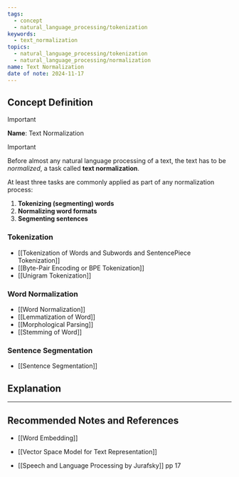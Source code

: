 ```yaml
---
tags:
  - concept
  - natural_language_processing/tokenization
keywords:
  - text_normalization
topics:
  - natural_language_processing/tokenization
  - natural_language_processing/normalization
name: Text Normalization
date of note: 2024-11-17
---
```


## Concept Definition

>[!important]
>**Name**: Text Normalization

>[!important]
>Before almost any natural language processing of a text, the text has to be *normalized*, a task called **text normalization**. 
>
>At least three tasks are commonly applied as part of any normalization process: 
>1. **Tokenizing (segmenting) words** 
>2. **Normalizing word formats** 
>3. **Segmenting sentences**

### Tokenization

- [[Tokenization of Words and Subwords and SentencePiece Tokenization]]
- [[Byte-Pair Encoding or BPE Tokenization]]
- [[Unigram Tokenization]]

### Word Normalization

- [[Word Normalization]]
- [[Lemmatization of Word]]
- [[Morphological Parsing]]
- [[Stemming of Word]]

### Sentence Segmentation

- [[Sentence Segmentation]]


## Explanation





-----------
##  Recommended Notes and References



- [[Word Embedding]]
- [[Vector Space Model for Text Representation]]


- [[Speech and Language Processing by Jurafsky]] pp 17
